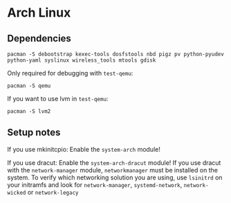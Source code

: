 # Arch Linux

## Dependencies

```
pacman -S debootstrap kexec-tools dosfstools nbd pigz pv python-pyudev python-yaml syslinux wireless_tools mtools gdisk
```

Only required for debugging with `test-qemu`:
```
pacman -S qemu
```

If you want to use lvm in `test-qemu`:
```
pacman -S lvm2
```

## Setup notes

If you use mkinitcpio: Enable the `system-arch` module!

If you use dracut: Enable the `system-arch-dracut` module!
If you use dracut with the `network-manager` module, `networkmanager` must be installed on the system.
To verify which networking solution you are using, use `lsinitrd` on your initramfs and look for `network-manager`, `systemd-network`, `network-wicked` or `network-legacy`
